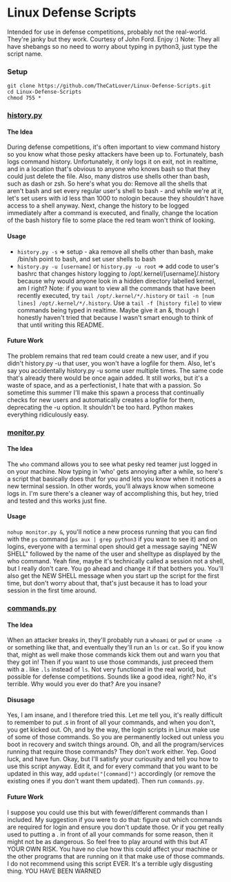 # Linux Defense Scripts
Intended for use in defense competitions, probably not the real-world. They're janky but they work. Courtesy of John Ford. Enjoy :)
Note: They all have shebangs so no need to worry about typing in python3, just type the script name.
### Setup
```
git clone https://github.com/TheCatLover/Linux-Defense-Scripts.git
cd Linux-Defense-Scripts
chmod 755 *
```
### [history.py](history.py)
#### The Idea
During defense competitions, it's often important to view command history so you know what those pesky attackers have been up to. Fortunately, bash logs command history. Unfortunately, it only logs it on exit, not in realtime, and in a location that's obvious to anyone who knows bash so that they could just delete the file. Also, many distros use shells other than bash, such as dash or zsh.
So here's what you do: Remove all the shells that aren't bash and set every regular user's shell to bash - and while we're at it, let's set users with id less than 1000 to nologin because they shouldn't have access to a shell anyway. Next, change the history to be logged immediately after a command is executed, and finally, change the location of the bash history file to some place the red team won't think of looking.
#### Usage
- `history.py -s` ⇒ setup - aka remove all shells other than bash, make /bin/sh point to bash, and set user shells to bash
- `history.py -u [username]` or `history.py -u root` ⇒ add code to user's bashrc that changes history logging to /opt/.kernel/[username]/.history because why would anyone look in a hidden directory labelled kernel, am I right?
Note: if you want to view all the commands that have been recently executed, try `tail /opt/.kernel/*/.history` or `tail -n [num lines] /opt/.kernel/*/.history`. Use a `tail -f [history file]` to view commands being typed in realtime. Maybe give it an &, though I honestly haven't tried that because I wasn't smart enough to think of that until writing this README.
#### Future Work
The problem remains that red team could create a new user, and if you didn't history.py -u that user, you won't have a logfile for them. Also, let's say you accidentally history.py -u some user multiple times. The same code that's already there would be once again added. It still works, but it's a waste of space, and as a perfectionist, I hate that with a passion. So sometime this summer I'll make this spawn a process that continually checks for new users and automatically creates a logfile for them, deprecating the -u option. It shouldn't be too hard. Python makes everything ridiculously easy.
### [monitor.py](monitor.py)
#### The Idea
The `who` command allows you to see what pesky red teamer just logged in on your machine. Now typing in 'who' gets annoying after a while, so here's a script that basically does that for you and lets you know when it notices a new terminal session. In other words, you'll always know when someone logs in. I'm sure there's a cleaner way of accomplishing this, but hey, tried and tested and this works just fine.
#### Usage
`nohup monitor.py &`, you'll notice a new process running that you can find with the `ps` command (`ps aux | grep python3` if you want to see it) and on logins, everyone with a terminal open should get a message saying "NEW SHELL" followed by the name of the user and shelltype as displayed by the who command. Yeah fine, maybe it's technically called a session not a shell, but I really don't care. You go ahead and change it if that bothers you. You'll also get the NEW SHELL message when you start up the script for the first time, but don't worry about that, that's just because it has to load your session in the first time around.
### [commands.py](commands.py)
#### The Idea
When an attacker breaks in, they'll probably run a `whoami` or `pwd` or `uname -a` or something like that, and eventually they'll run an `ls` or `cat`. So if you know that, might as well make those commands kick them out and warn you that they got in! Then if you want to use those commands, just preceed them with a . like `.ls` instead of `ls`. Not very functional in the real world, but possible for defense competitions. Sounds like a good idea, right? No, it's terrible. Why would you ever do that? Are you insane?
#### Disusage
Yes, I am insane, and I therefore tried this. Let me tell you, it's really difficult to remember to put .s in front of all your commands, and when you don't, you get kicked out. Oh, and by the way, the login scripts in Linux make use of some of those commands. So you are permanently locked out unless you boot in recovery and switch things around. Oh, and all the program/services running that require those commands? They don't work either. Yep. Good luck, and have fun.
Okay, but I'll satisfy your curiousity and tell you how to use this script anyway. Edit it, and for every command that you want to be updated in this way, add `update("[command]")` accordingly (or remove the existing ones if you don't want them updated). Then run `commands.py`.
#### Future Work
I suppose you could use this but with fewer/different commands than I included. My suggestion if you were to do that: figure out which commands are required for login and ensure you don't update those. Or if you get really used to putting a . in front of all your commands for some reason, then it might not be as dangerous. So feel free to play around with this but AT YOUR OWN RISK. You have no clue how this could affect your machine or the other programs that are running on it that make use of those commands. I do not recommend using this script EVER. It's a terrible ugly disgusting thing. YOU HAVE BEEN WARNED
